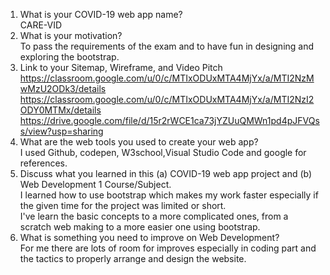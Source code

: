1. What is your COVID-19 web app name?<br>
CARE-VID<br>
2. What is your motivation?<br>
To pass the requirements of the exam and to have fun in designing and exploring the bootstrap.<br>
3. Link to your Sitemap, Wireframe, and Video Pitch<br>
https://classroom.google.com/u/0/c/MTIxODUxMTA4MjYx/a/MTI2NzMwMzU2ODk3/details<br>
https://classroom.google.com/u/0/c/MTIxODUxMTA4MjYx/a/MTI2NzI2ODY0MTMx/details<br>
https://drive.google.com/file/d/15r2rWCE1ca73jYZUuQMWn1pd4pJFVQss/view?usp=sharing<br>
4. What are the web tools you used to create your web app?<br>
I used Github, codepen, W3school,Visual Studio Code and google for references.<br>
5. Discuss what you learned in this (a) COVID-19 web app project and (b) Web Development 1 Course/Subject. <br> 
I learned how to use bootstrap which makes my work faster especially if the given time for the project was limited or short.<br>
I've learn the basic concepts to a more complicated ones, from a scratch web making to a more easier one using bootstrap.<br>
6. What is something you need to improve on Web Development?<br>
For me there are lots of room for improves especially in coding part and the tactics to properly arrange and design the website.
